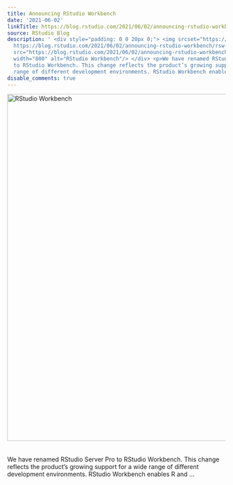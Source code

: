 ```yaml
---
title: Announcing RStudio Workbench
date: '2021-06-02'
linkTitle: https://blog.rstudio.com/2021/06/02/announcing-rstudio-workbench/
source: RStudio Blog
description: ' <div style="padding: 0 0 20px 0;"> <img srcset="https://blog.rstudio.com/2021/06/02/announcing-rstudio-workbench/rsw-hero_hu007b6a0f508305501a3d7d60d416a97b_80909_800x0_resize_q75_box.jpg,
  https://blog.rstudio.com/2021/06/02/announcing-rstudio-workbench/rsw-hero.jpg 2x"
  src="https://blog.rstudio.com/2021/06/02/announcing-rstudio-workbench/rsw-hero.jpg"
  width="800" alt="RStudio Workbench"/> </div> <p>We have renamed RStudio Server Pro
  to RStudio Workbench. This change reflects the product’s growing support for a wide
  range of different development environments. RStudio Workbench enables R and  ...'
disable_comments: true
---
```

 <div style="padding: 0 0 20px 0;"> <img srcset="https://blog.rstudio.com/2021/06/02/announcing-rstudio-workbench/rsw-hero_hu007b6a0f508305501a3d7d60d416a97b_80909_800x0_resize_q75_box.jpg, https://blog.rstudio.com/2021/06/02/announcing-rstudio-workbench/rsw-hero.jpg 2x" src="https://blog.rstudio.com/2021/06/02/announcing-rstudio-workbench/rsw-hero.jpg" width="800" alt="RStudio Workbench"/> </div> <p>We have renamed RStudio Server Pro to RStudio Workbench. This change reflects the product’s growing support for a wide range of different development environments. RStudio Workbench enables R and  ...